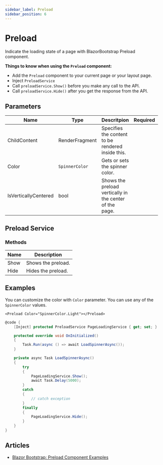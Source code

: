 ```yaml
---
sidebar_label: Preload
sidebar_position: 6
---
```


# Preload

Indicate the loading state of a page with BlazorBootstrap Preload component.

**Things to know when using the `Preload` component:**

- Add the `Preload` component to your current page or your layout page.
- Inject `PreloadService`
- Call `preloadService.Show()` before you make any call to the API.
- Call `preloadService.Hide()` after you get the response from the API.

## Parameters

| Name | Type | Descritpion | Required | Default |
|--|--|--|--|--|
| ChildContent | RenderFragment | Specifies the content to be rendered inside this. | | |
| Color | `SpinnerColor` | Gets or sets the spinner color. | | `SpinnerColor.None` |
| IsVerticallyCentered | bool | Shows the preload vertically in the center of the page. |  | `true` |

## Preload Service

### Methods

| Name | Description |
|--|--|
| Show | Shows the preload. |
| Hide | Hides the preload. |

## Examples

You can customize the color with `Color` parameter. You can use any of the `SpinnerColor` values.

```cshml
<Preload Color="SpinnerColor.Light"></Preload>
```

```cs {6,13,22}
@code {
    [Inject] protected PreloadService PageLoadingService { get; set; }

    protected override void OnInitialized()
    {
        Task.Run(async () => await LoadSpinnerAsync());
    }

    private async Task LoadSpinnerAsync()
    {
        try
        {
            PageLoadingService.Show();
            await Task.Delay(5000);
        }
        catch
        {
            // catch exception
        }
        finally
        {
            PageLoadingService.Hide();
        }
    }
}
```
## Articles

- [Blazor Bootstrap: Preload Component Examples](https://vikramlearning.com/dotnet/article/blazor-bootstrap-preload-component-examples/88/159)